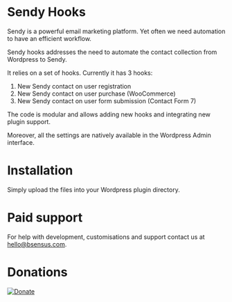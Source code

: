 # Sendy Hooks
Sendy is a powerful email marketing platform. Yet often we need automation to have an efficient workflow.

Sendy hooks addresses the need to automate the contact collection from Wordpress to Sendy.

It relies on a set of hooks. Currently it has 3 hooks:
1) New Sendy contact on user registration
2) New Sendy contact on user purchase (WooCommerce)
3) New Sendy contact on user form submission (Contact Form 7)

The code is modular and allows adding new hooks and integrating new plugin support.

Moreover, all the settings are natively available in the Wordpress Admin interface.

# Installation

Simply upload the files into your Wordpress plugin directory.

# Paid support

For help with development, customisations and support contact us at hello@bsensus.com.

# Donations

[![Donate](https://img.shields.io/badge/Donate-PayPal-green.svg)](https://paypal.me/bsensus)

